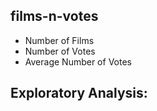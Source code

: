 ## films-n-votes

* Number of Films
* Number of Votes
* Average Number of Votes

## Exploratory Analysis:



